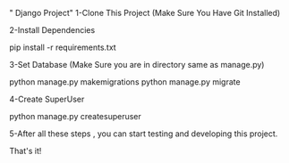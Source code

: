 " Django Project" 
1-Clone This Project (Make Sure You Have Git Installed)


2-Install Dependencies

pip install -r requirements.txt

3-Set Database (Make Sure you are in directory same as manage.py)

python manage.py makemigrations
python manage.py migrate

4-Create SuperUser

python manage.py createsuperuser

5-After all these steps , you can start testing and developing this project.

That's it!
